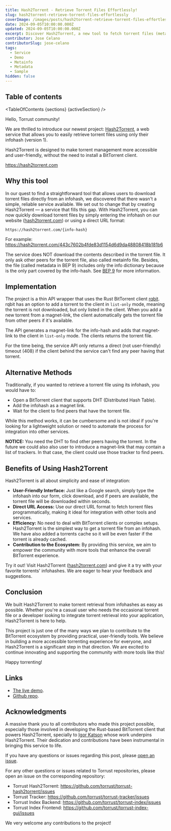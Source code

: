 ```yaml
---
title: Hash2Torrent - Retrieve Torrent Files Effortlessly!
slug: hash2torrent-retrieve-torrent-files-effortlessly
coverImage: /images/posts/hash2torrent-retrieve-torrent-files-effortlessly/hash2torrent-screenshot.png
date: 2024-09-05T10:00:00.000Z
updated: 2024-09-05T10:00:00.000Z
excerpt: Discover Hash2Torrent, a new tool to fetch torrent files (metainfo files) directly from their infohash! Simplify your torrent management and integrations with our easy-to-use service.
contributor: Jose Celano
contributorSlug: jose-celano
tags:
  - Service
  - Demo
  - Metainfo
  - Metadata
  - Sample
hidden: false
---
```


<script>
  import Callout from "$lib/components/molecules/Callout.svelte";
  import CodeBlock from "$lib/components/molecules/CodeBlock.svelte";
  import Image from "$lib/components/atoms/Image.svelte";
  import PostBody from "$lib/components/molecules/PostBody.svelte";
  import PostContainer from "$lib/components/molecules/PostContainer.svelte";
  import PostTable from "$lib/components/molecules/PostTable.svelte";
  import TableOfContents from '$lib/components/atoms/TableOfContents.svelte';

  let sections = [
    { name: "Why this tool", id: "why-this-tool" },
    { name: "Implementation", id: "implementation" },
    { name: "Alternative Methods", id: "alternative-methods" },
    { name: "Benefits of Using Hash2Torrent", id: "benefits-of-using-hash2torrent" },
    { name: "Conclusion", id: "conclusion" },
    { name: "Links", id: "links" },
    { name: "Acknowledgments", id: "acknowledgments" }
  ]

  let activeSection = '';
</script>

<PostContainer>

<PostTable>

## Table of contents

<TableOfContents {sections} {activeSection} />

</PostTable>

<PostBody>

Hello, Torrust community!

We are thrilled to introduce our newest project: [Hash2Torrent](https://hash2torrent.com/), a web service that allows you to easily retrieve torrent files using only their infohash (version 1).

Hash2Torrent is designed to make torrent management more accessible and user-friendly, without the need to install a BitTorrent client.

<Callout type="success">

https://hash2torrent.com

</Callout>

## Why this tool

In our quest to find a straightforward tool that allows users to download torrent files directly from an infohash, we discovered that there wasn't a simple, reliable service available. We set out to change that by creating Hash2Torrent — a service that fills this gap. With Hash2Torrent, you can now quickly download torrent files by simply entering the infohash on our website ([hash2torrent.com](https://hash2torrent.com/)) or using a direct URL format:

<Callout type="info">

```text
https://hash2torrent.com/{info-hash}
```

</Callout>

For example: <https://hash2torrent.com/443c7602b4fde83d1154d6d9da48808418b181b6>

<Callout type="warning">

The service does NOT download the contents described in the torrent file. It only ask other peers for the torrent file, also called metainfo file. Besides, the file (called metadata in BEP 9) includes only the info dictionary because is the only part covered by the info-hash. See [BEP 9](https://www.bittorrent.org/beps/bep_0009.html) for more information.

</Callout>

## Implementation

The project is a thin API wrapper that uses the Rust BitTorrent client [rqbit](https://github.com/ikatson/rqbit). rqbit has an option to add a torrent to the client in `list-only` mode, meaning the torrent is not downloaded, but only listed in the client. When you add a new torrent from a magnet-link, the client automatically gets the torrent file from other peers if it's available.

The API generates a magnet-link for the info-hash and adds that magnet-link to the client in `list-only` mode. The clients returns the torrent file.

<Callout type="warning">

For the time being, the service API only returns a direct (not user-friendly) timeout (408) if the client behind the service can't find any peer having that torrent.

</Callout>

## Alternative Methods

Traditionally, if you wanted to retrieve a torrent file using its infohash, you would have to:

- Open a BitTorrent client that supports DHT (Distributed Hash Table).
- Add the infohash as a magnet link.
- Wait for the client to find peers that have the torrent file.

While this method works, it can be cumbersome and is not ideal if you're looking for a lightweight solution or need to automate the process for integration into other services.

<Callout type="info">

**NOTICE:** You need the DHT to find other peers having the torrent. In the future we could also also user to introduce a magnet-link that may contain a list of trackers. In that case, the client could use those tracker to find peers.

</Callout>

## Benefits of Using Hash2Torrent

Hash2Torrent is all about simplicity and ease of integration:

- **User-Friendly Interface:** Just like a Google search, simply type the infohash into our form, click download, and if peers are available, the torrent file will be downloaded within seconds.
- **Direct URL Access:** Use our direct URL format to fetch torrent files programmatically, making it ideal for integration with other tools and services.
- **Efficiency:** No need to deal with BitTorrent clients or complex setups. Hash2Torrent is the simplest way to get a torrent file from an infohash. We have also added a torrents cache so it will be even faster if the torrent is already cached.
- **Contribution to the Ecosystem:** By providing this service, we aim to empower the community with more tools that enhance the overall BitTorrent experience.

<Callout type="info">

Try it out! Visit Hash2Torrent ([hash2torrent.com](https://hash2torrent.com/)) and give it a try with your favorite torrents' infohashes. We are eager to hear your feedback and suggestions.

</Callout>

## Conclusion

We built Hash2Torrent to make torrent retrieval from infohashes as easy as possible. Whether you're a casual user who needs the occasional torrent file or a developer looking to integrate torrent retrieval into your application, Hash2Torrent is here to help.

This project is just one of the many ways we plan to contribute to the BitTorrent ecosystem by providing practical, user-friendly tools. We believe in building a more accessible torrenting experience for everyone, and Hash2Torrent is a significant step in that direction. We are excited to continue innovating and supporting the community with more tools like this!

Happy torrenting!

## Links

- [The live demo](https://hash2torrent.com/).
- [Github repo](https://github.com/torrust/torrust-hash2torrent).

## Acknowledgments

A massive thank you to all contributors who made this project possible, especially those involved in developing the Rust-based BitTorrent client that powers Hash2Torrent, specially to [Igor Katson](https://github.com/ikatson) whose work underpins Hash2Torrent. Their dedication and contributions have been instrumental in bringing this service to life.

If you have any questions or issues regarding this post, please [open an issue](https://github.com/torrust/torrust-website/issues/new).

For any other questions or issues related to Torrust repositories, please open an issue on the corresponding repository:

- Torrust Hash2Torrent: <https://github.com/torrust/torrust-hash2torrent/issues>
- Torrust Tracker: <https://github.com/torrust/torrust-tracker/issues>
- Torrust Index Backend: <https://github.com/torrust/torrust-index/issues>
- Torrust Index Frontend: <https://github.com/torrust/torrust-index-gui/issues>

We very welcome any contributions to the project!

</PostBody>

</PostContainer>
